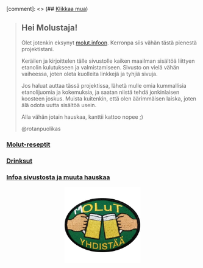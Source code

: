 [comment]: <> (## [Klikkaa mua](/content/testisivu.md))

> ## Hei Molustaja!
>
> Olet jotenkin eksynyt [molut.infoon](http://molut.info). Kerronpa siis vähän tästä pienestä projektistani.
> 
> Keräilen ja kirjoittelen tälle sivustolle kaiken maailman sisältöä liittyen etanolin kulutukseen ja valmistamiseen. Sivusto on vielä vähän vaiheessa, joten oleta kuolleita linkkejä ja tyhjiä sivuja.
>
> Jos haluat auttaa tässä projektissa, lähetä mulle omia kummallisia etanolijuomia ja kokemuksia, ja saatan niistä tehdä jonkinlaisen koosteen joskus. Muista kuitenkin, että olen äärimmäisen laiska, joten älä odota uutta sisältöä usein.
>
> Alla vähän jotain hauskaa, kanttii kattoo nopee ;\)
>
> @rotanpuolikas


### [Molut-reseptit](/content/reseptit.md)


### [Drinksut](/content/drinksut.md)


### [Infoa sivustosta ja muuta hauskaa](/content/infosivu.md)

<p align="center">
    <img src="content/images/molutyhdistaa.webp" width="200">
</p>